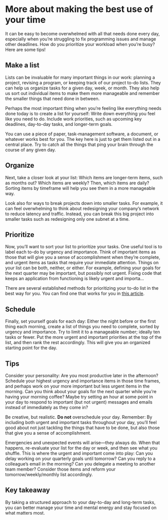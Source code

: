 
# More about making the best use of your time

It can be easy to become overwhelmed with all that needs done every day, especially when you’re struggling to fix programming issues and manage other deadlines. How do you prioritize your workload when you’re busy? Here are some tips!

## Make a list

Lists can be invaluable for many important things in our work: planning a project, revising a program, or keeping track of our project to-do lists. They can help us organize tasks for a given day, week, or month. They also help us sort out individual items to make them more manageable and remember the smaller things that need done in between.

Perhaps the most important thing when you’re feeling like everything needs done today is to create a list for yourself: Write down everything you feel like you need to do. Include work priorities, such as upcoming key deadlines, day-to-day tasks, and longer-term goals.

You can use a piece of paper, task-management software, a document, or whatever works best for you. The key here is just to get them listed out in a central place. Try to catch all the things that ping your brain through the course of any given day.

## Organize

Next, take a closer look at your list: Which items are longer-term items, such as months out? Which items are weekly? Then, which items are daily? Sorting items by timeframe will help you see them in a more manageable way.

Look also for ways to break projects down into smaller tasks. For example, it can feel overwhelming to think about redesigning your company’s network to reduce latency and traffic. Instead, you can break this big project into smaller tasks such as redesigning only one subnet at a time.

## Prioritize

Now, you’ll want to sort your list to prioritize your tasks. One useful tool is to label each to-do by urgency and importance. Think of important items as those that will give you a sense of accomplishment when they’re complete, and urgent items as tasks that require your immediate attention. Things on your list can be both, neither, or either. For example, defining your goals for the next quarter may be important, but possibly not urgent. Fixing code that keeps an application from functioning is likely urgent and importa...

There are several established methods for prioritizing your to-do list in the best way for you. You can find one that works for you in [this article](https://blog.rescuetime.com/how-to-prioritize/).

## Schedule

Finally, set yourself goals for each day: Either the night before or the first thing each morning, create a list of things you need to complete, sorted by urgency and importance. Try to limit it to a manageable number; ideally ten tasks or fewer. Put the more urgent and important priorities at the top of the list, and then rank the rest accordingly. This will give you an organized starting point for the day.

## Tips

Consider your personality: Are you most productive later in the afternoon? Schedule your highest urgency and importance items in those time frames, and perhaps work on your more important but less urgent items in the morning. Can you think about your goals for the next quarter while you’re having your morning coffee? Maybe try setting an hour at some point in your day to respond to important (but not urgent) messages and emails instead of immediately as they come in?

Be creative, but realistic. **Do not** overschedule your day. Remember: By including both urgent and important tasks throughout your day, you’ll feel good about not just tackling the things that have to be done, but also those that give you a sense of accomplishment.

Emergencies and unexpected events will arise—they always do. When that happens, re-evaluate your list for the day or week, and then see what you shuffle. This is where the urgent and important come into play: Can you delay working on your quarterly goals until tomorrow? Can you reply to a colleague’s email in the morning? Can you delegate a meeting to another team member? Consider those items and reform your tomorrow/weekly/monthly list accordingly.

## Key takeaway

By taking a structured approach to your day-to-day and long-term tasks, you can better manage your time and mental energy and stay focused on what matters most.
